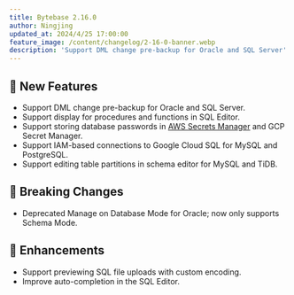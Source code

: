 ```yaml
---
title: Bytebase 2.16.0
author: Ningjing
updated_at: 2024/4/25 17:00:00
feature_image: /content/changelog/2-16-0-banner.webp
description: 'Support DML change pre-backup for Oracle and SQL Server'
---
```


## 🚀 New Features

- Support DML change pre-backup for Oracle and SQL Server.
- Support display for procedures and functions in SQL Editor.
- Support storing database passwords in [AWS Secrets Manager](/docs/get-started/instance/#aws-secrets-manager) and GCP Secret Manager.
- Support IAM-based connections to Google Cloud SQL for MySQL and PostgreSQL.
- Support editing table partitions in schema editor for MySQL and TiDB.

## 🔔 Breaking Changes

- Deprecated Manage on Database Mode for Oracle; now only supports Schema Mode.

## 🎄 Enhancements

- Support previewing SQL file uploads with custom encoding.
- Improve auto-completion in the SQL Editor.

<IncludeBlock url="/docs/get-started/install/install-upgrade"></IncludeBlock>
